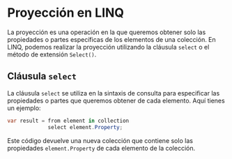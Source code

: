 # Proyección en LINQ

La proyección es una operación en la que queremos obtener solo las propiedades o partes específicas de los elementos de una colección. En LINQ, podemos realizar la proyección utilizando la cláusula `select` o el método de extensión `Select()`.

## Cláusula `select`

La cláusula `select` se utiliza en la sintaxis de consulta para especificar las propiedades o partes que queremos obtener de cada elemento. Aquí tienes un ejemplo:

```csharp
var result = from element in collection
             select element.Property;

```
Este código devuelve una nueva colección que contiene solo las propiedades `element.Property` de cada elemento de la colección.